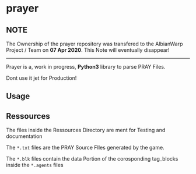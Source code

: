 # prayer

## NOTE

The Ownership of the prayer repository was transfered to the AlbianWarp Project / Team on **07 Apr 2020**.
This Note will eventually disappear!

---

Prayer is a, work in progress, __Python3__ library to parse PRAY Files.

Dont use it jet for Production!

## Usage


## Ressources

The files inside the Ressources Directory are ment for Testing and documentation

The `*.txt` files are the PRAY Source FIles generated by the game.

The `*.blk` files contain the data Portion of the corosponding tag_blocks inside the `*.agents` files

